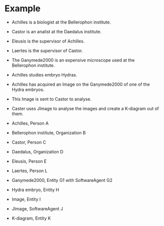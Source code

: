 Example
=======

* Achilles is a biologist at the Bellerophon institute.
* Castor is an analist at the Daedalus institute.
* Eleusis is the supervisor of Achilles.
* Laertes is the supervisor of Castor.
* The Ganymede2000 is an expensive microscope used at the Bellerophon institute.
* Achilles studies embryo Hydras.
* Achilles has acquired an Image on the Ganymede2000 of one of the Hydra embryos.
* This Image is sent to Castor to analyse.
* Caster uses JImage to analyse the images and create a K-diagram out of them.

* Achilles, Person A
* Bellerophon institute, Organization B
* Castor, Person C
* Daedalus, Organization D
* Eleusis, Person E
* Laertes, Person L
* Ganymede2000,	Entity G1 with SoftwareAgent G2
* Hydra embryo, Entity H
* Image, Entity I
* JImage, SoftwareAgent J
* K-diagram, Entity K